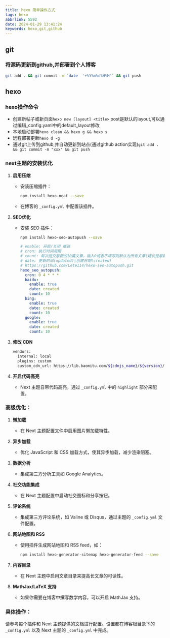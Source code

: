 ```yaml
---
title: hexo 简单操作方式
tags: hexo
abbrlink: 5592
date: 2024-01-29 13:41:24
keywords: hexo,git,github
---
```

## git 
### 将源码更新到github,并部署到个人博客  
```bash
git add . && git commit -m `date  '+%Y%m%d%H%M'` && git push
```

## hexo
### hexo操作命令  
- 创建新帖子或新页面`hexo new [layout] <title>` post是默认的layout,可以通过编辑_config.yaml中的default_layout修改  
- 本地启动部署`hexo clean && hexo g && hexo s`  
- 远程部署更新`hexo d -g`  
- 通过git上传到github,并自动更新到站点(通过github action实现)`git add . && git commit -m "xxx" && git push`  

### next主题的安装优化  
1. **启用压缩**
   - 安装压缩插件：
     ```bash
     npm install hexo-neat --save
     ```
   - 在博客的 `_config.yml` 中配置该插件。

2. **SEO优化**
   - 安装 SEO 插件：
     ```bash
     npm install hexo-seo-autopush --save
     ```
     ```yml
     # enable: 开启/关闭 推送
     # cron: 执行时间周期
     # count: 每次提交最新的10篇文章，输入0或者不填写则默认为所有文章(建议是最新的10篇文章)
     # date: 更新时间(updated)|创建日期(created)
     # https://github.com/Lete114/hexo-seo-autopush.git
     hexo_seo_autopush:
       cron: 0 4 * * *
       baidu:
         enable: true
         date: created
         count: 10
       bing:
         enable: true
         date: created
         count: 10
       google:
         enable: true
         date: created
         count: 10
     ```
     

4. **修改 CDN**
   ```bash
   vendors:
     internal: local
     plugins: custom
     custom_cdn_url: https://lib.baomitu.com/${cdnjs_name}/${version}/${cdnjs_file}
   ```

5. **开启代码高亮**
   - Next 主题自带代码高亮，通过 `_config.yml` 中的 `highlight` 部分来配置。 

### 高级优化：

1. **懒加载**
   - 在 Next 主题配置文件中启用图片懒加载特性。

2. **异步加载**
   - 优化 JavaScript 和 CSS 加载方式，使其异步加载，减少渲染阻塞。

3. **数据分析**
   - 集成第三方分析工具如 Google Analytics。

4. **社交功能集成**
   - 在 Next 主题配置中启动社交图标和分享按钮。

5. **评论系统**
   - 集成第三方评论系统，如 Valine 或 Disqus，通过主题的 `_config.yml` 文件配置。

6. **网站地图和 RSS**
   - 使用插件生成网站地图和 RSS feed，如：
     ```bash
     npm install hexo-generator-sitemap hexo-generator-feed --save
     ```

7. **内容目录**
   - 在 Next 主题中启用文章目录来提高长文章的可读性。

8. **MathJax/LaTeX 支持**
   - 如果你需要在博客中撰写数学内容，可以开启 MathJax 支持。

### 具体操作：

请参考每个插件和 Next 主题提供的文档进行配置。设置都在博客根目录下的 `_config.yml` 以及 Next 主题的 `_config.yml` 中完成。 